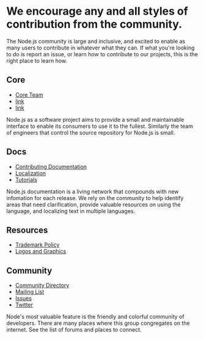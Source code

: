 # We encourage any and all styles of contribution from the community.

The Node.js community is large and inclusive, and excited to enable as many users to contribute in whatever what they can. If what you're looking to do is report an issue, or learn how to contribute to our projects, this is the right place to learn how.

## Core

* [Core Team](/contributing/core-team/)
* [link](http://test.com)
* [link](http://test.com)

Node.js as a software project aims to provide a small and maintainable interface to enable its consumers to use it to the fullest. Similarly the team of engineers that control the source repository for Node.js is small.

## Docs

* [Contributing Documentation](/documentation/contributing/)
* [Localization](/documentation/localization/)
* [Tutorials](/documentation/tutorials/)

Node.js documentation is a living network that compounds with new infomation for each release. We rely on the community to help identify areas that need clarification, provide valuable resources on using the language, and localizing text in multiple languages.

## Resources

* [Trademark Policy](/contributing/resources/trademark/)
* [Logos and Graphics](/contributing/resources/)

## Community

* [Community Directory](/contributing/community/)
* [Mailing List](http://groups.google.com/group/nodejs)
* [Issues](https://github.com/joyent/node/issues)
* [Twitter](https://twitter.com/nodejs)

Node's most valuable feature is the friendly and colorful community of developers. There are many places where this group congregates on the internet. See the list of forums and places to connect.